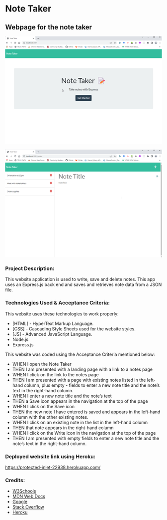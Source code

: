 # **Note Taker**
## Webpage for the note taker

![alt text](public/assets/images/screenshot_1.png)

![alt text](public/assets/images/screenshot_2.png)


### **Project Description:**
This website application is used to write, save and delete notes. This app uses an Express.js back end and saves and retrieves note data from a JSON file.


### **Technologies Used & Acceptance Criteria:**
This website uses these technologies to work properly:
- [HTML] - HyperText Markup Language.
- [CSS] - Cascading Style Sheets used for the website styles.
- [JS] - Advanced JavaScript Language.
- Node.js
- Express.js


This website was coded using the Acceptance Criteria mentioned below:
- WHEN I open the Note Taker
- THEN I am presented with a landing page with a link to a notes page
- WHEN I click on the link to the notes page
- THEN I am presented with a page with existing notes listed in the left-hand column, plus empty -  fields to enter a new note title and the note’s text in the right-hand column.
- WHEN I enter a new note title and the note’s text
- THEN a Save icon appears in the navigation at the top of the page
- WHEN I click on the Save icon
- THEN the new note I have entered is saved and appears in the left-hand column with the other  existing notes.
- WHEN I click on an existing note in the list in the left-hand column
- THEN that note appears in the right-hand column
- WHEN I click on the Write icon in the navigation at the top of the page
- THEN I am presented with empty fields to enter a new note title and the note’s text in the right-hand column.


### **Deployed website link using Heroku:**
https://protected-inlet-22938.herokuapp.com/


### **Credits:**
- [W3Schools](https://www.w3schools.com "W3Schools")
- [MDN Web Docs](https://developer.mozilla.org "MDN Web Docs")
- [Google](https://www.google.com "Google's Homepage")
- [Stack Overflow](https://stackoverflow.com "Stack Overflow website")
- [Heroku](https://www.heroku.com "Heroku")
